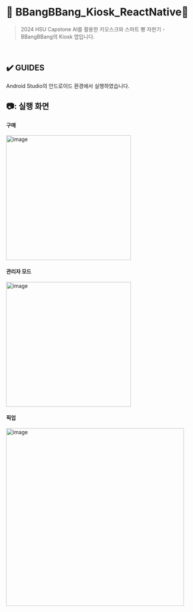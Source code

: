 🍞 BBangBBang_Kiosk_ReactNative🥐
=============
> 2024 HSU Capstone AI를 활용한 키오스크와 스마트 빵 자판기 - BBangBBang의 Kiosk 앱입니다.

<br>

## ✔️ GUIDES

Android Studio의 안드로이드 환경에서 실행하였습니다.

## 📷: 실행 화면

#### 구매
<img width="337" alt="image" src="https://github.com/BBangBBang-Project/BBangBBang_Kiosk/assets/127072393/def31d18-9913-4b32-bd44-fa9e9bd202a5">

#### 관리자 모드
<img width="337" alt="image" src="https://github.com/BBangBBang-Project/BBangBBang_Kiosk/assets/127072393/04f1b506-dee8-4ed3-9920-38b2868b2a9b">

#### 픽업
<img width="480" alt="image" src="https://github.com/BBangBBang-Project/BBangBBang_Kiosk/assets/127072393/6e9b331f-e0e9-421f-a2dc-5a317b2eb8ef">
